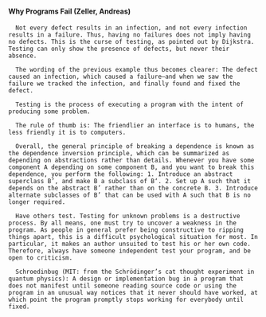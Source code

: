 #### Why Programs Fail (Zeller, Andreas)
      Not every defect results in an infection, and not every infection results in a failure. Thus, having no failures does not imply having no defects. This is the curse of testing, as pointed out by Dijkstra. Testing can only show the presence of defects, but never their absence.

      The wording of the previous example thus becomes clearer: The defect caused an infection, which caused a failure—and when we saw the failure we tracked the infection, and finally found and fixed the defect.

      Testing is the process of executing a program with the intent of producing some problem.

      The rule of thumb is: The friendlier an interface is to humans, the less friendly it is to computers.

      Overall, the general principle of breaking a dependence is known as the dependence inversion principle, which can be summarized as depending on abstractions rather than details. Whenever you have some component A depending on some component B, and you want to break this dependence, you perform the following: 1. Introduce an abstract superclass B’, and make B a subclass of B‘. 2. Set up A such that it depends on the abstract B’ rather than on the concrete B. 3. Introduce alternate subclasses of B’ that can be used with A such that B is no longer required.

      Have others test. Testing for unknown problems is a destructive process. By all means, one must try to uncover a weakness in the program. As people in general prefer being constructive to ripping things apart, this is a difficult psychological situation for most. In particular, it makes an author unsuited to test his or her own code. Therefore, always have someone independent test your program, and be open to criticism.

      Schroedinbug (MIT: from the Schrödinger’s cat thought experiment in quantum physics): A design or implementation bug in a program that does not manifest until someone reading source code or using the program in an unusual way notices that it never should have worked, at which point the program promptly stops working for everybody until fixed.

